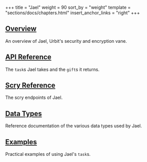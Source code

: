 +++
title = "Jael"
weight = 90
sort_by = "weight"
template = "sections/docs/chapters.html"
insert_anchor_links = "right"
+++

## [Overview](/docs/arvo/jael/jael)

An overview of Jael, Urbit's security and encryption vane.

## [API Reference](/docs/arvo/jael/tasks)

The `task`s Jael takes and the `gift`s it returns.

## [Scry Reference](/docs/arvo/jael/scry)

The scry endpoints of Jael.

## [Data Types](/docs/arvo/jael/data-types)

Reference documentation of the various data types used by Jael.

## [Examples](/docs/arvo/jael/examples)

Practical examples of using Jael's `task`s.
